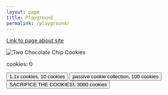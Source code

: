```yaml
---
layout: page
title: Playground
permalink: /playground/
---
```


[Link to page about site](https://nighthawkcoders.github.io/portfolio_2025/javascript/project/play)
<div>
    <img src="https://upload.wikimedia.org/wikipedia/commons/f/f1/2ChocolateChipCookies.jpg" alt="Two Chocolate Chip Cookies" id="cookie"/>
    <p id="counter">cookies: 0</p>
    <button id="multiplier">1.1x cookies, 10 cookies</button>
    <button id="passive">passive cookie collection, 100 cookies</button>
    <button id="sacrifice">SACRIFICE THE COOKIES!, 3000 cookies</button>
</div>
<script>
    var count = 3000;
    var bigMult = 1;
    var mult = 1;
    var passiveCount = 0;
    document.getElementById("cookie").addEventListener("click",function(){
        count += 1 * mult * bigMult;
        document.getElementById("counter").innerText = "cookies: "+count.toFixed(0).toString();
    })
    var cost = 10;
    var multButton = document.getElementById("multiplier");
     multButton.addEventListener("click",function(){
        if (count >= cost){
            count = Math.floor(count - cost);
            cost = cost * 1.5;
            mult = mult * 1.1;
            multButton.innerText = "1.1x cookies, " + Math.ceil(cost).toString() + " cookies";
            document.getElementById("counter").innerText = "cookies: "+Math.ceil(count).toString();
        }
    })
    var cost1 = 100;
    var passiveButton = document.getElementById("passive");
     passiveButton.addEventListener("click",function(){
        if (count >= cost1){
            count = Math.floor(count - cost1);
            passiveCount += 1;
            cost1 = cost1 * 1.5;
            multButton.innerText = "passive cookie collection, " + Math.ceil(cost).toString() + " cookies";
            document.getElementById("counter").innerText = "cookies: "+Math.ceil(count).toString();
        }
    })
    var cost2 = 3000;
    var sacrificeButton = document.getElementById("sacrifice");
    sacrificeButton.addEventListener("click",function(){
        if (count >= cost2){
            count = 0;
            cost1 = 100;
            passiveButton.innerText = "passive cookie collection, " + Math.ceil(cost1).toString() + " cookies";
            cost = 10;
            passiveButton.innerText = "passive cookie collection, " + Math.ceil(cost1).toString() + " cookies";
            passiveCount = 0;
            mult = 1;
            bigMult = bigMult * 1.8;
            cost2 = cost2 * 2;
            sacrificeButton.innerText = "SACRIFICE THE COOKIES!, " + Math.ceil(cost2).toString() + " cookies";
            document.getElementById("counter").innerText = "cookies: "+Math.ceil(count).toString();
        }
    })
    setInterval(function(){
            count += passiveCount * bigMult;
            document.getElementById("counter").innerText = "cookies: "+Math.ceil(count).toString();
    },1000);
</script>
